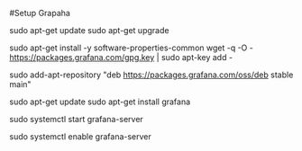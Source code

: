 #Setup Grapaha

sudo apt-get update
sudo apt-get upgrade

sudo apt-get install -y software-properties-common
wget -q -O - https://packages.grafana.com/gpg.key | sudo apt-key add -

sudo add-apt-repository "deb https://packages.grafana.com/oss/deb stable main"

sudo apt-get update
sudo apt-get install grafana

sudo systemctl start grafana-server

sudo systemctl enable grafana-server



